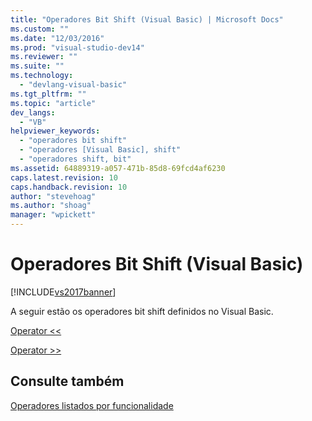 ```yaml
---
title: "Operadores Bit Shift (Visual Basic) | Microsoft Docs"
ms.custom: ""
ms.date: "12/03/2016"
ms.prod: "visual-studio-dev14"
ms.reviewer: ""
ms.suite: ""
ms.technology: 
  - "devlang-visual-basic"
ms.tgt_pltfrm: ""
ms.topic: "article"
dev_langs: 
  - "VB"
helpviewer_keywords: 
  - "operadores bit shift"
  - "operadores [Visual Basic], shift"
  - "operadores shift, bit"
ms.assetid: 64889319-a057-471b-85d8-69fcd4af6230
caps.latest.revision: 10
caps.handback.revision: 10
author: "stevehoag"
ms.author: "shoag"
manager: "wpickett"
---
```

# Operadores Bit Shift (Visual Basic)
[!INCLUDE[vs2017banner](../../../csharp/includes/vs2017banner.md)]

A seguir estão os operadores bit shift definidos no Visual Basic.  
  
 [Operator \<\<](../../../visual-basic/language-reference/operators/left-shift-operator.md)  
  
 [Operator \>\>](../Topic/%3E%3E%20Operator%20\(Visual%20Basic\).md)  
  
## Consulte também  
 [Operadores listados por funcionalidade](../../../visual-basic/language-reference/operators/operators-listed-by-functionality.md)